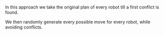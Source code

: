 In this approach we take the original plan of every robot till a first conflict is found.

We then randomly generate every possible move for every robot, while avoiding conflicts.
